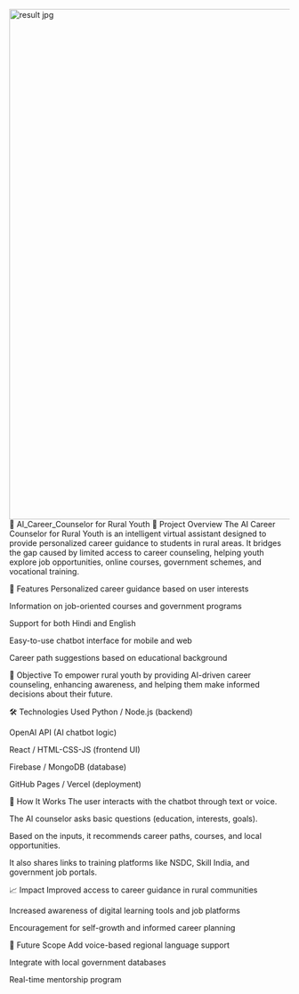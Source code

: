 <img width="1919" height="917" alt="result jpg" src="https://github.com/user-attachments/assets/1c67ea06-25a9-455b-88fd-46ff2e5837fc" />🎯 AI_Career_Counselor for Rural Youth
📌 Project Overview
The AI Career Counselor for Rural Youth is an intelligent virtual assistant designed to provide personalized career guidance to students in rural areas. It bridges the gap caused by limited access to career counseling, helping youth explore job opportunities, online courses, government schemes, and vocational training.

🚀 Features
Personalized career guidance based on user interests

Information on job-oriented courses and government programs

Support for both Hindi and English

Easy-to-use chatbot interface for mobile and web

Career path suggestions based on educational background

🎯 Objective
To empower rural youth by providing AI-driven career counseling, enhancing awareness, and helping them make informed decisions about their future.

🛠️ Technologies Used
Python / Node.js (backend)

OpenAI API (AI chatbot logic)

React / HTML-CSS-JS (frontend UI)

Firebase / MongoDB (database)

GitHub Pages / Vercel (deployment)

🧠 How It Works
The user interacts with the chatbot through text or voice.

The AI counselor asks basic questions (education, interests, goals).

Based on the inputs, it recommends career paths, courses, and local opportunities.

It also shares links to training platforms like NSDC, Skill India, and government job portals.

📈 Impact
Improved access to career guidance in rural communities

Increased awareness of digital learning tools and job platforms

Encouragement for self-growth and informed career planning

🔗 Future Scope
Add voice-based regional language support

Integrate with local government databases

Real-time mentorship program



